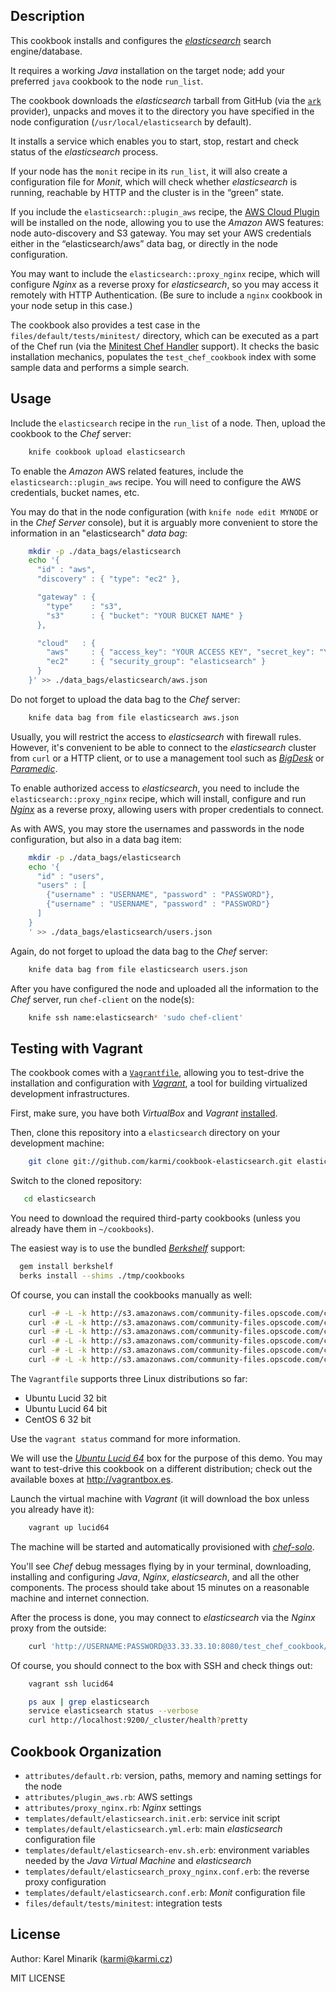 Description
-----------

This cookbook installs and configures the [_elasticsearch_](http://www.elasticsearch.org) search engine/database.

It requires a working _Java_ installation on the target node; add your preferred `java` cookbook to the node `run_list`.

The cookbook downloads the _elasticsearch_ tarball from GitHub (via the [`ark`](http://github.com/bryanwb/chef-ark) provider),
unpacks and moves it to the directory you have specified in the node configuration (`/usr/local/elasticsearch` by default).

It installs a service which enables you to start, stop, restart and check status of the _elasticsearch_ process.

If your node has the `monit` recipe in its `run_list`, it will also create a configuration file for _Monit_,
which will check whether _elasticsearch_ is running, reachable by HTTP and the cluster is in the “green” state.

If you include the `elasticsearch::plugin_aws` recipe, the
[AWS Cloud Plugin](http://github.com/elasticsearch/elasticsearch-cloud-aws) will be installed on the node,
allowing you to use the _Amazon_ AWS features: node auto-discovery and S3 gateway.
You may set your AWS credentials either in the “elasticsearch/aws” data bag,
or directly in the node configuration.

You may want to include the `elasticsearch::proxy_nginx` recipe, which will configure _Nginx_ as
a reverse proxy for _elasticsearch_, so you may access it remotely with HTTP Authentication.
(Be sure to include a `nginx` cookbook in your node setup in this case.)

The cookbook also provides a test case in the `files/default/tests/minitest/` directory,
which can be executed as a part of the Chef run
(via the [Minitest Chef Handler](https://github.com/calavera/minitest-chef-handler) support).
It checks the basic installation mechanics, populates the `test_chef_cookbook` index
with some sample data and performs a simple search.


Usage
-----

Include the `elasticsearch` recipe in the `run_list` of a node. Then, upload the cookbook to the _Chef_ server:

~~~~~~~~~~~~~~~~~~~~~~~~~~~~~~~~~~~~~~~~~~~~~~~~~~~~~~~~~~~~~~~~~~~~~~~~~~~bash
    knife cookbook upload elasticsearch
~~~~~~~~~~~~~~~~~~~~~~~~~~~~~~~~~~~~~~~~~~~~~~~~~~~~~~~~~~~~~~~~~~~~~~~~~~~~~~~

To enable the _Amazon_ AWS related features, include the `elasticsearch::plugin_aws` recipe.
You will need to configure the AWS credentials, bucket names, etc.

You may do that in the node configuration (with `knife node edit MYNODE` or in the _Chef Server_ console),
but it is arguably more convenient to store the information in an "elasticsearch" _data bag_:

~~~~~~~~~~~~~~~~~~~~~~~~~~~~~~~~~~~~~~~~~~~~~~~~~~~~~~~~~~~~~~~~~~~~~~~~~~~bash
    mkdir -p ./data_bags/elasticsearch
    echo '{ 
      "id" : "aws",
      "discovery" : { "type": "ec2" },

      "gateway" : {
        "type"    : "s3",
        "s3"      : { "bucket": "YOUR BUCKET NAME" }
      },

      "cloud"   : {
        "aws"     : { "access_key": "YOUR ACCESS KEY", "secret_key": "YOUR SECRET ACCESS KEY" },
        "ec2"     : { "security_group": "elasticsearch" }
      }
    }' >> ./data_bags/elasticsearch/aws.json
~~~~~~~~~~~~~~~~~~~~~~~~~~~~~~~~~~~~~~~~~~~~~~~~~~~~~~~~~~~~~~~~~~~~~~~~~~~~~~~

Do not forget to upload the data bag to the _Chef_ server:

~~~~~~~~~~~~~~~~~~~~~~~~~~~~~~~~~~~~~~~~~~~~~~~~~~~~~~~~~~~~~~~~~~~~~~~~~~~bash
    knife data bag from file elasticsearch aws.json
~~~~~~~~~~~~~~~~~~~~~~~~~~~~~~~~~~~~~~~~~~~~~~~~~~~~~~~~~~~~~~~~~~~~~~~~~~~~~~~

Usually, you will restrict the access to _elasticsearch_ with firewall rules. However, it's convenient
to be able to connect to the _elasticsearch_ cluster from `curl` or a HTTP client, or to use a management tool such as
[_BigDesk_](http://github.com/lukas-vlcek/bigdesk) or [_Paramedic_](http://github.com/karmi/elasticsearch-paramedic).

To enable authorized access to _elasticsearch_, you need to include the `elasticsearch::proxy_nginx` recipe,
which will install, configure and run [_Nginx_](http://nginx.org) as a reverse proxy, allowing users with proper
credentials to connect.

As with AWS, you may store the usernames and passwords in the node configuration, but also in a data bag item:

~~~~~~~~~~~~~~~~~~~~~~~~~~~~~~~~~~~~~~~~~~~~~~~~~~~~~~~~~~~~~~~~~~~~~~~~~~~bash
    mkdir -p ./data_bags/elasticsearch
    echo '{
      "id" : "users",
      "users" : [
        {"username" : "USERNAME", "password" : "PASSWORD"},
        {"username" : "USERNAME", "password" : "PASSWORD"}
      ]
    }
    ' >> ./data_bags/elasticsearch/users.json
~~~~~~~~~~~~~~~~~~~~~~~~~~~~~~~~~~~~~~~~~~~~~~~~~~~~~~~~~~~~~~~~~~~~~~~~~~~~~~~

Again, do not forget to upload the data bag to the _Chef_ server:

~~~~~~~~~~~~~~~~~~~~~~~~~~~~~~~~~~~~~~~~~~~~~~~~~~~~~~~~~~~~~~~~~~~~~~~~~~~bash
    knife data bag from file elasticsearch users.json
~~~~~~~~~~~~~~~~~~~~~~~~~~~~~~~~~~~~~~~~~~~~~~~~~~~~~~~~~~~~~~~~~~~~~~~~~~~~~~~

After you have configured the node and uploaded all the information to the _Chef_ server, run `chef-client` on the node(s):

~~~~~~~~~~~~~~~~~~~~~~~~~~~~~~~~~~~~~~~~~~~~~~~~~~~~~~~~~~~~~~~~~~~~~~~~~~~bash
    knife ssh name:elasticsearch* 'sudo chef-client'
~~~~~~~~~~~~~~~~~~~~~~~~~~~~~~~~~~~~~~~~~~~~~~~~~~~~~~~~~~~~~~~~~~~~~~~~~~~~~~~


Testing with Vagrant
--------------------

The cookbook comes with a [`Vagrantfile`](https://github.com/karmi/cookbook-elasticsearch/blob/master/Vagrantfile),
allowing you to test-drive the installation and configuration with [_Vagrant_](http://vagrantup.com/),
a tool for building virtualized development infrastructures.

First, make sure, you have both _VirtualBox_ and _Vagrant_
[installed](http://vagrantup.com/docs/getting-started/index.html).

Then, clone this repository into a `elasticsearch` directory on your development machine:

~~~~~~~~~~~~~~~~~~~~~~~~~~~~~~~~~~~~~~~~~~~~~~~~~~~~~~~~~~~~~~~~~~~~~~~~~~~bash
    git clone git://github.com/karmi/cookbook-elasticsearch.git elasticsearch
~~~~~~~~~~~~~~~~~~~~~~~~~~~~~~~~~~~~~~~~~~~~~~~~~~~~~~~~~~~~~~~~~~~~~~~~~~~~~~~

Switch to the cloned repository:

~~~~~~~~~~~~~~~~~~~~~~~~~~~~~~~~~~~~~~~~~~~~~~~~~~~~~~~~~~~~~~~~~~~~~~~~~~~bash
   cd elasticsearch
~~~~~~~~~~~~~~~~~~~~~~~~~~~~~~~~~~~~~~~~~~~~~~~~~~~~~~~~~~~~~~~~~~~~~~~~~~~~~~~

You need to download the required third-party cookbooks (unless you already have them in `~/cookbooks`).

The easiest way is to use the bundled [_Berkshelf_](http://berkshelf.com) support:

~~~~~~~~~~~~~~~~~~~~~~~~~~~~~~~~~~~~~~~~~~~~~~~~~~~~~~~~~~~~~~~~~~~~~~~~~~~bash
  gem install berkshelf
  berks install --shims ./tmp/cookbooks
~~~~~~~~~~~~~~~~~~~~~~~~~~~~~~~~~~~~~~~~~~~~~~~~~~~~~~~~~~~~~~~~~~~~~~~~~~~~~~~

Of course, you can install the cookbooks manually as well:

~~~~~~~~~~~~~~~~~~~~~~~~~~~~~~~~~~~~~~~~~~~~~~~~~~~~~~~~~~~~~~~~~~~~~~~~~~~bash
    curl -# -L -k http://s3.amazonaws.com/community-files.opscode.com/cookbook_versions/tarballs/1184/original/apt.tgz   | tar xz -C tmp/cookbooks
    curl -# -L -k http://s3.amazonaws.com/community-files.opscode.com/cookbook_versions/tarballs/1421/original/java.tgz  | tar xz -C tmp/cookbooks
    curl -# -L -k http://s3.amazonaws.com/community-files.opscode.com/cookbook_versions/tarballs/1098/original/vim.tgz   | tar xz -C tmp/cookbooks
    curl -# -L -k http://s3.amazonaws.com/community-files.opscode.com/cookbook_versions/tarballs/1413/original/nginx.tgz | tar xz -C tmp/cookbooks
    curl -# -L -k http://s3.amazonaws.com/community-files.opscode.com/cookbook_versions/tarballs/915/original/monit.tgz  | tar xz -C tmp/cookbooks
    curl -# -L -k http://s3.amazonaws.com/community-files.opscode.com/cookbook_versions/tarballs/1631/original/ark.tgz   | tar xz -C tmp/cookbooks
~~~~~~~~~~~~~~~~~~~~~~~~~~~~~~~~~~~~~~~~~~~~~~~~~~~~~~~~~~~~~~~~~~~~~~~~~~~~~~~

The `Vagrantfile` supports three Linux distributions so far:

* Ubuntu Lucid 32 bit
* Ubuntu Lucid 64 bit
* CentOS 6 32 bit

Use the `vagrant status` command for more information.

We will use the [_Ubuntu Lucid 64_](http://vagrantup.com/v1/docs/boxes.html) box for the purpose of this demo.
You may want to test-drive this cookbook on a different distribution; check out the available boxes at <http://vagrantbox.es>.

Launch the virtual machine with _Vagrant_ (it will download the box unless you already have it):

~~~~~~~~~~~~~~~~~~~~~~~~~~~~~~~~~~~~~~~~~~~~~~~~~~~~~~~~~~~~~~~~~~~~~~~~~~~bash
    vagrant up lucid64
~~~~~~~~~~~~~~~~~~~~~~~~~~~~~~~~~~~~~~~~~~~~~~~~~~~~~~~~~~~~~~~~~~~~~~~~~~~~~~~

The machine will be started and automatically provisioned with 
[_chef-solo_](http://vagrantup.com/v1/docs/provisioners/chef_solo.html).

You'll see _Chef_ debug messages flying by in your terminal, downloading, installing and configuring _Java_, _Nginx_,
_elasticsearch_, and all the other components.
The process should take about 15 minutes on a reasonable machine and internet connection.

After the process is done, you may connect to _elasticsearch_ via the _Nginx_ proxy from the outside:

~~~~~~~~~~~~~~~~~~~~~~~~~~~~~~~~~~~~~~~~~~~~~~~~~~~~~~~~~~~~~~~~~~~~~~~~~~~bash
    curl 'http://USERNAME:PASSWORD@33.33.33.10:8080/test_chef_cookbook/_search?pretty&q=*'
~~~~~~~~~~~~~~~~~~~~~~~~~~~~~~~~~~~~~~~~~~~~~~~~~~~~~~~~~~~~~~~~~~~~~~~~~~~~~~~

Of course, you should connect to the box with SSH and check things out:

~~~~~~~~~~~~~~~~~~~~~~~~~~~~~~~~~~~~~~~~~~~~~~~~~~~~~~~~~~~~~~~~~~~~~~~~~~~bash
    vagrant ssh lucid64

    ps aux | grep elasticsearch
    service elasticsearch status --verbose
    curl http://localhost:9200/_cluster/health?pretty
~~~~~~~~~~~~~~~~~~~~~~~~~~~~~~~~~~~~~~~~~~~~~~~~~~~~~~~~~~~~~~~~~~~~~~~~~~~~~~~


Cookbook Organization
---------------------

* `attributes/default.rb`: version, paths, memory and naming settings for the node
* `attributes/plugin_aws.rb`: AWS settings
* `attributes/proxy_nginx.rb`: _Nginx_ settings
* `templates/default/elasticsearch.init.erb`: service init script
* `templates/default/elasticsearch.yml.erb`: main _elasticsearch_ configuration file
* `templates/default/elasticsearch-env.sh.erb`: environment variables needed by the _Java Virtual Machine_ and _elasticsearch_
* `templates/default/elasticsearch_proxy_nginx.conf.erb`: the reverse proxy configuration
* `templates/default/elasticsearch.conf.erb`: _Monit_ configuration file
* `files/default/tests/minitest`: integration tests

License
-------

Author: Karel Minarik (<karmi@karmi.cz>)

MIT LICENSE
